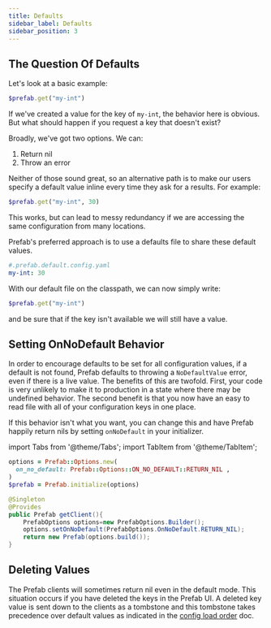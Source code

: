 ```yaml
---
title: Defaults
sidebar_label: Defaults
sidebar_position: 3
---
```


## The Question Of Defaults

Let's look at a basic example:
```ruby
$prefab.get("my-int")
```

If we've created a value for the key of `my-int`, the behavior here is obvious. But what should happen if you request a key that 
doesn't exist?

Broadly, we've got two options. We can:
1. Return nil
2. Throw an error

Neither of those sound great, so an alternative path is to make our users specify a default value inline every time they ask for a results. For example:
```ruby
$prefab.get("my-int", 30)
```

This works, but can lead to messy redundancy if we are accessing the same configuration from many locations. 

Prefab's preferred approach is to use a defaults file to share these default values. 

```yaml
#.prefab.default.config.yaml
my-int: 30
```
With our default file on the classpath, we can now simply write:
```ruby
$prefab.get("my-int")
```
and be sure that if the key isn't available we will still have a value.

## Setting OnNoDefault Behavior

In order to encourage defaults to be set for all configuration values, if a default is not found, Prefab defaults to throwing a
`NoDefaultValue` error, even if there is a live value. The benefits of this are twofold. First, your code is very unlikely to make 
it to production in a state where there may be undefined behavior. The second benefit is that you now have an easy to read file 
with all of your configuration keys in one place.

If this behavior isn't what you want, you can change this and have Prefab happily return nils by setting `onNoDefault` in your initializer.

import Tabs from '@theme/Tabs';
import TabItem from '@theme/TabItem';

<Tabs groupId="lang">
<TabItem value="ruby" label="Ruby">

```ruby
options = Prefab::Options.new(
  on_no_default: Prefab::Options::ON_NO_DEFAULT::RETURN_NIL ,
)
$prefab = Prefab.initialize(options)
```
</TabItem>
<TabItem value="java" label="Java">

```java
@Singleton
@Provides
public Prefab getClient(){
    PrefabOptions options=new PrefabOptions.Builder();
    options.setOnNoDefault(PrefabOptions.OnNoDefault.RETURN_NIL);
    return new Prefab(options.build());
}
```
</TabItem>
</Tabs>

## Deleting Values
The Prefab clients will sometimes return nil even in the default mode. This situation occurs if you have deleted the keys in the Prefab UI. 
A deleted key value is sent down to the clients as a tombstone and this tombstone takes precedence over default values as indicated in the 
[config load order](bootstrapping.md) doc.
